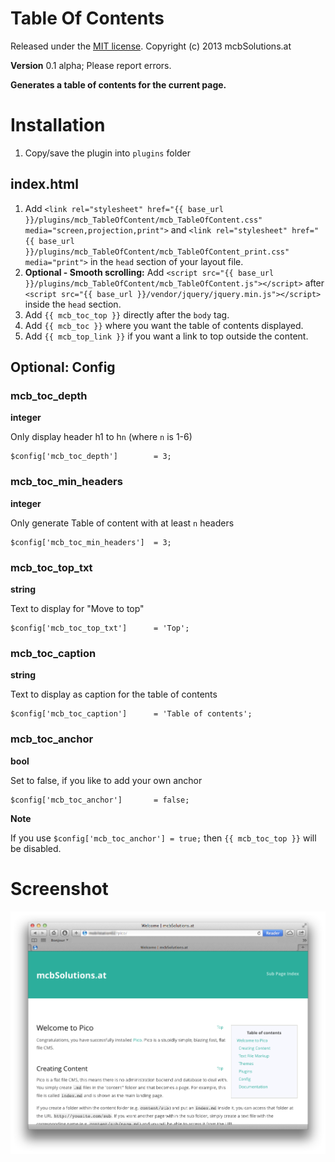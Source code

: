 Table Of Contents
=============================================================================

Released under the [MIT license](http://opensource.org/licenses/MIT). Copyright (c) 2013 mcbSolutions.at

**Version** 0.1 alpha; Please report errors.

**Generates a table of contents for the current page.**

Installation
=============================================================================
1. Copy/save the plugin into `plugins` folder

index.html
-----------------------------------------------------------------------------
1. Add `<link rel="stylesheet" href="{{ base_url }}/plugins/mcb_TableOfContent/mcb_TableOfContent.css" media="screen,projection,print">` and `<link rel="stylesheet" href="{{ base_url }}/plugins/mcb_TableOfContent/mcb_TableOfContent_print.css" media="print">` in the `head` section of your layout file.
2. **Optional - Smooth scrolling:** Add `<script src="{{ base_url }}/plugins/mcb_TableOfContent/mcb_TableOfContent.js"></script>` after `<script src="{{ base_url }}/vendor/jquery/jquery.min.js"></script>` inside the `head` section.
2. Add `{{ mcb_toc_top }}` directly after the `body` tag.
3. Add `{{ mcb_toc }}` where you want the table of contents displayed.
4. Add `{{ mcb_top_link }}` if you want a link to top outside the content.
    
Optional: Config
-----------------------------------------------------------------------------

### mcb_toc_depth
**integer**

Only display header h1 to h`n` (where `n` is 1-6)

	$config['mcb_toc_depth']		= 3;
	
### mcb_toc_min_headers
**integer**

Only generate Table of content with at least `n` headers

	$config['mcb_toc_min_headers']	= 3;	
	
### mcb_toc_top_txt					
**string**

Text to display for "Move to top"

	$config['mcb_toc_top_txt']		= 'Top';				
	
### mcb_toc_caption
**string**

Text to display as caption for the table of contents

	$config['mcb_toc_caption']		= 'Table of contents';
	
### mcb_toc_anchor
**bool**

Set to false, if you like to add your own anchor

	$config['mcb_toc_anchor']       = false;
	
**Note**

If you use `$config['mcb_toc_anchor'] = true;` then `{{ mcb_toc_top }}` will be disabled.

Screenshot
=============================================================================
![Screenshot of Table Of Contents](./Screenshot.png)